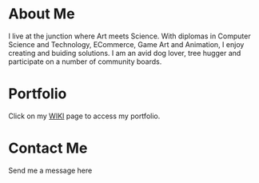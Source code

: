 # About Me
I live at the junction where Art meets Science. With diplomas in Computer Science and Technology, ECommerce, Game Art and Animation, I enjoy creating and buiding solutions. I am an avid dog lover, tree hugger and participate on a number of community boards. 

# Portfolio
Click on my [WIKI](https://github.com/Sunnie-Dev/sunnie.github.io/wiki) page to access my portfolio.

# Contact Me
Send me a message here
